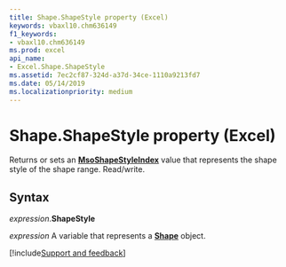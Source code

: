 ```yaml
---
title: Shape.ShapeStyle property (Excel)
keywords: vbaxl10.chm636149
f1_keywords:
- vbaxl10.chm636149
ms.prod: excel
api_name:
- Excel.Shape.ShapeStyle
ms.assetid: 7ec2cf87-324d-a37d-34ce-1110a9213fd7
ms.date: 05/14/2019
ms.localizationpriority: medium
---
```



# Shape.ShapeStyle property (Excel)

Returns or sets an **[MsoShapeStyleIndex](Office.MsoShapeStyleIndex.md)** value that represents the shape style of the shape range. Read/write.


## Syntax

_expression_.**ShapeStyle**

_expression_ A variable that represents a **[Shape](Excel.Shape.md)** object.




[!include[Support and feedback](~/includes/feedback-boilerplate.md)]